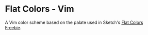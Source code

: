 # Flat Colors - Vim

A Vim color scheme based on the palate used in Sketch's [Flat Colors Freebie](http://www.learnsketch.com/flat-colors.html).
